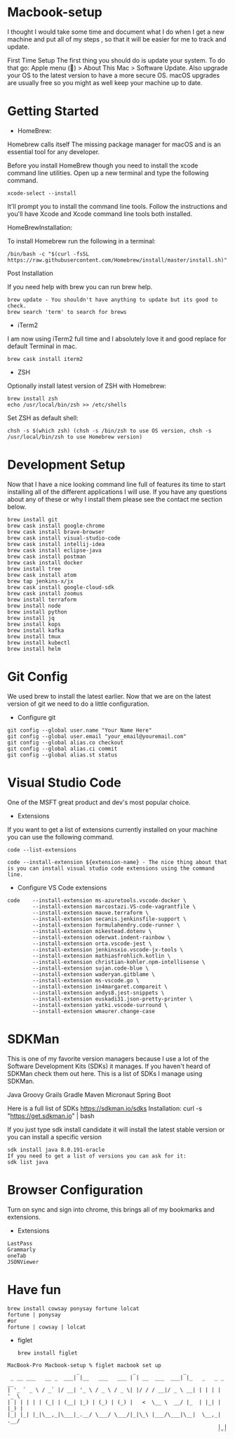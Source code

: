 # Macbook-setup

I thought I would take some time and document what I do when I get a new machine and put all of my steps , so that it will be easier for me to track and update.

First Time Setup
The first thing you should do is update your system. To do that go: Apple menu () > About This Mac > Software Update. Also upgrade your OS to the latest version to have a more secure OS. macOS upgrades are usually free so you might as well keep your machine up to date.

# Getting Started

* HomeBrew:

Homebrew calls itself The missing package manager for macOS and is an essential tool for any developer.

Before you install HomeBrew though you need to install the xcode command line utilities. Open up a new terminal and type the following command.
```
xcode-select --install
```
It'll prompt you to install the command line tools. Follow the instructions and you'll have Xcode and Xcode command line tools both installed.

HomeBrewInstallation:

To install Homebrew run the following in a terminal:

```
/bin/bash -c "$(curl -fsSL https://raw.githubusercontent.com/Homebrew/install/master/install.sh)"

```
Post Installation

If you need help with brew you can run brew help.
```
brew update - You shouldn't have anything to update but its good to check.
brew search 'term' to search for brews
```

* iTerm2

I am now using iTerm2 full time and I absolutely love it and good replace for default Terminal in mac.

```
brew cask install iterm2
```
* ZSH

Optionally install latest version of ZSH with Homebrew:
```
brew install zsh
echo /usr/local/bin/zsh >> /etc/shells
```
Set ZSH as default shell:
```
chsh -s $(which zsh) (chsh -s /bin/zsh to use OS version, chsh -s /usr/local/bin/zsh to use Homebrew version)
```
# Development Setup
Now that I have a nice looking command line full of features its time to start installing all of the different applications I will use. If you have any questions about any of these or why I install them please see the contact me section below.
```
brew install git
brew cask install google-chrome
brew cask install brave-browser
brew cask install visual-studio-code
brew cask install intellij-idea
brew cask install eclipse-java
brew cask install postman
brew cask install docker
brew install tree
brew cask install atom
brew tap jenkins-x/jx
brew cask install google-cloud-sdk
brew cask install zoomus
brew install terraform
brew install node
brew install python
brew install jq
brew install kops
brew install kafka
brew install tmux
brew install kubectl
brew install helm
```

# Git Config
 We used brew to install the latest earlier. Now that we are on the latest version of git we need to do a little configuration.

* Configure git
```
git config --global user.name "Your Name Here"
git config --global user.email "your_email@youremail.com"
git config --global alias.co checkout
git config --global alias.ci commit
git config --global alias.st status

```

# Visual Studio Code
 One of the MSFT great product and dev's most popular choice.

* Extensions

If you want to get a list of extensions currently installed on your machine you can use the following command.
```
code --list-extensions

code --install-extension ${extension-name} - The nice thing about that is you can install visual studio code extensions using the command line.
```
* Configure VS Code extensions

```
code    --install-extension ms-azuretools.vscode-docker \
        --install-extension marcostazi.VS-code-vagrantfile \
        --install-extension mauve.terraform \
        --install-extension secanis.jenkinsfile-support \
        --install-extension formulahendry.code-runner \
        --install-extension mikestead.dotenv \
        --install-extension oderwat.indent-rainbow \
        --install-extension orta.vscode-jest \
        --install-extension jenkinsxio.vscode-jx-tools \
        --install-extension mathiasfrohlich.kotlin \
        --install-extension christian-kohler.npm-intellisense \
        --install-extension sujan.code-blue \
        --install-extension waderyan.gitblame \
        --install-extension ms-vscode.go \
        --install-extension in4margaret.compareit \
        --install-extension andys8.jest-snippets \
        --install-extension euskadi31.json-pretty-printer \
        --install-extension yatki.vscode-surround \
        --install-extension wmaurer.change-case
```
# SDKMan
This is one of my favorite version managers because I use a lot of the Software Development Kits (SDKs) it manages. If you haven't heard of SDKMan check them out here. This is a list of SDKs I manage using SDKMan.

Java
Groovy
Grails
Gradle
Maven
Micronaut
Spring Boot

Here is a full list of SDKs https://sdkman.io/sdks
Installation: curl -s "https://get.sdkman.io" | bash

If you just type sdk install candidate it will install the latest stable version or you can install a specific version

```
sdk install java 8.0.191-oracle
If you need to get a list of versions you can ask for it:
sdk list java

```
# Browser Configuration
Turn on sync and sign into chrome, this brings all of my bookmarks and extensions.

* Extensions
```
LastPass
Grammarly
oneTab
JSONViewer

```

# Have fun
```
brew install cowsay ponysay fortune lolcat
fortune | ponysay
#or
fortune | cowsay | lolcat

```
* figlet

  ```
  brew install figlet
  ```

```
MacBook-Pro Macbook-setup % figlet macbook set up
                      _                 _               _
 _ __ ___   __ _  ___| |__   ___   ___ | | __  ___  ___| |_   _   _ _ __
| '_ ` _ \ / _` |/ __| '_ \ / _ \ / _ \| |/ / / __|/ _ \ __| | | | | '_ \
| | | | | | (_| | (__| |_) | (_) | (_) |   <  \__ \  __/ |_  | |_| | |_) |
|_| |_| |_|\__,_|\___|_.__/ \___/ \___/|_|\_\ |___/\___|\__|  \__,_| .__/
                                                                   |_|
                                                                   ```
